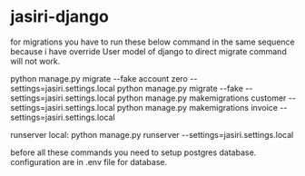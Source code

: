 # jasiri-django

for migrations you have to run these below command in the same sequence
because i have override User model of django to direct migrate command will not work.

python manage.py migrate --fake account zero --settings=jasiri.settings.local
python manage.py migrate --fake --settings=jasiri.settings.local
python manage.py makemigrations customer --settings=jasiri.settings.local
python manage.py makemigrations invoice --settings=jasiri.settings.local


runserver local: 
python manage.py runserver --settings=jasiri.settings.local

before all these commands you need to setup postgres database.
configuration are in .env file for database.

